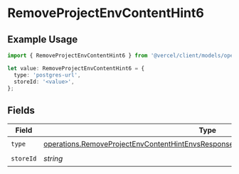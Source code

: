 # RemoveProjectEnvContentHint6

## Example Usage

```typescript
import { RemoveProjectEnvContentHint6 } from '@vercel/client/models/operations';

let value: RemoveProjectEnvContentHint6 = {
  type: 'postgres-url',
  storeId: '<value>',
};
```

## Fields

| Field     | Type                                                                                                                                                                                         | Required           | Description |
| --------- | -------------------------------------------------------------------------------------------------------------------------------------------------------------------------------------------- | ------------------ | ----------- |
| `type`    | [operations.RemoveProjectEnvContentHintEnvsResponse200ApplicationJSONResponseBodyType](../../models/operations/removeprojectenvcontenthintenvsresponse200applicationjsonresponsebodytype.md) | :heavy_check_mark: | N/A         |
| `storeId` | _string_                                                                                                                                                                                     | :heavy_check_mark: | N/A         |

